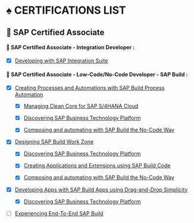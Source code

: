 # ♠ CERTIFICATIONS LIST

## :closed_book: SAP Certified Associate

#### :small_red_triangle_down: SAP Certified Associate - Integration Developer :

- [x] [Developing with SAP Integration Suite](https://learning.sap.com/learning-journeys/developing-with-sap-integration-suite)

#### :small_red_triangle_down: SAP Certified Associate - Low-Code/No-Code Developer - SAP Build :

- [x] [Creating Processes and Automations with SAP Build Process Automation](https://learning.sap.com/learning-journeys/create-processes-and-automations-with-sap-build-process-automation)

  - [x] [Managing Clean Core for SAP S/4HANA Cloud](https://learning.sap.com/learning-journeys/managing-clean-core-for-sap-s-4hana-cloud)

  - [x] [Discovering SAP Business Technology Platform](https://learning.sap.com/learning-journeys/discover-sap-business-technology-platform)

  - [x] [Composing and automating with SAP Build the No-Code Way](https://learning.sap.com/learning-journeys/compose-and-automate-with-sap-build-the-no-code-way)

- [x] [Designing SAP Build Work Zone](https://learning.sap.com/learning-journeys/designing-sap-build-work-zone)

  - [x] [Discovering SAP Business Technology Platform](https://learning.sap.com/learning-journeys/discover-sap-business-technology-platform)

  - [x] [Creating Applications and Extensions using SAP Build Code](https://learning.sap.com/learning-journeys/creating-applications-and-extensions-using-sap-build-code)

  - [x] [Composing and automating with SAP Build the No-Code Way](https://learning.sap.com/learning-journeys/compose-and-automate-with-sap-build-the-no-code-way)

- [x] [Developing Apps with SAP Build Apps using Drag-and-Drop Simplicity](https://learning.sap.com/learning-journeys/develop-apps-with-sap-build-apps-using-drag-and-drop-simplicity)

  - [x] [Discovering SAP Business Technology Platform](https://learning.sap.com/learning-journeys/discover-sap-business-technology-platform)

- [ ] [Experiencing End-To-End SAP Build](https://learning.sap.com/learning-journeys/experiencing-end-to-end-sap-build)
